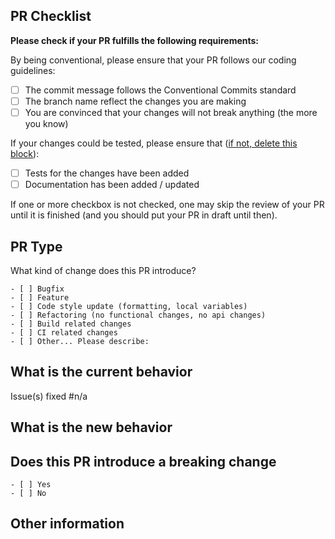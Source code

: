 ## PR Checklist

**Please check if your PR fulfills the following requirements:**

By being conventional, please ensure that your PR follows our coding guidelines:

- [ ] The commit message follows the Conventional Commits standard
- [ ] The branch name reflect the changes you are making
- [ ] You are convinced that your changes will not break anything (the more you know)

If your changes could be tested, please ensure that (<ins>if not, delete this block</ins>):

- [ ] Tests for the changes have been added
- [ ] Documentation has been added / updated

If one or more checkbox is not checked, one may skip the review of your PR until it is finished (and you should put your PR in draft until then).

## PR Type

What kind of change does this PR introduce?

<!-- Please check the one that applies to this PR using "x". -->

```
- [ ] Bugfix
- [ ] Feature
- [ ] Code style update (formatting, local variables)
- [ ] Refactoring (no functional changes, no api changes)
- [ ] Build related changes
- [ ] CI related changes
- [ ] Other... Please describe:
```

## What is the current behavior

<!-- Please describe the current behavior that you are modifying or link to a relevant issue. -->

Issue(s) fixed #n/a

## What is the new behavior

<!-- Please describe the new behavior that you are submitting. Code samples appreciated. -->

<!-- If your changes could be visualized in any way, please provide screenshots or short videos to simplify the review process. -->

## Does this PR introduce a breaking change

<!-- Please check the one that applies to this PR using "x". -->

```
- [ ] Yes
- [ ] No
```

<!-- If this PR contains a breaking change, please describe the impact and migration path for existing applications below. -->

## Other information
